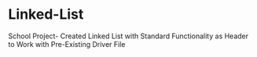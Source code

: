 # Linked-List
School Project- Created Linked List with Standard Functionality as Header to Work with Pre-Existing Driver File

